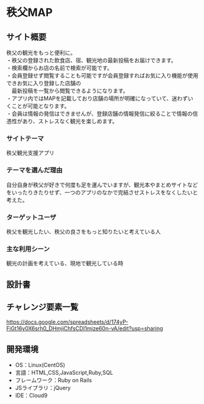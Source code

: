 # 秩父MAP

## サイト概要
秩父の観光をもっと便利に。  
・秩父の登録された飲食店、宿、観光地の最新投稿をお届けできます。  
・検索欄からお店の名前で検索が可能です。  
・会員登録せず閲覧することも可能ですが会員登録すればお気に入り機能が使用できお気に入り登録した店舗の  
　最新投稿を一覧から閲覧できるようになります。  
・アプリ内ではMAPを記載しており店舗の場所が明確になっていて、迷わずいくことが可能となります。  
・会員は情報の発信はできませんが、登録店舗の情報発信に絞ることで情報の信憑性があり、ストレスなく観光を楽しめます。  

### サイトテーマ
秩父観光支援アプリ

### テーマを選んだ理由
自分自身が秩父が好きで何度も足を運んでいますが、観光本やまとめサイトなどをいったりきたりせず、一つのアプリのなかで完結させストレスをなくしたいと考えた。

### ターゲットユーザ
秩父を観光したい、秩父の良さをもっと知りたいと考えている人

### 主な利用シーン
観光の計画を考えている、現地で観光している時

## 設計書


## チャレンジ要素一覧
https://docs.google.com/spreadsheets/d/174yP-FiGt16y0X6srh0_DHmjiChfsCDI1mjze60n-vA/edit?usp=sharing

## 開発環境
- OS：Linux(CentOS)
- 言語：HTML,CSS,JavaScript,Ruby,SQL
- フレームワーク：Ruby on Rails
- JSライブラリ：jQuery
- IDE：Cloud9
